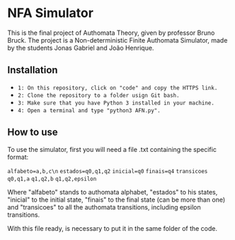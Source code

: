 # NFA Simulator
This is the final project of Authomata Theory, given by professor Bruno Bruck. The project is a Non-deterministic Finite Authomata Simulator, made by the students Jonas Gabriel and João Henrique.

## Installation
- `1: On this repository, click on "code" and copy the HTTPS link.`
- `2: Clone the repository to a folder usign Git bash.`
- `3: Make sure that you have Python 3 installed in your machine.`
- `4: Open a terminal and type "python3 AFN.py".`

## How to use
To use the simulator, first you will need a file .txt containing the specific format:

  `alfabeto=a,b,c\n`
  `estados=q0,q1,q2`
  `inicial=q0`
  `finais=q4`
  `transicoes`
  `q0,q1,a`
  `q1,q2,b`
  `q1,q2,epsilon`
   
Where "alfabeto" stands to authomata alphabet, "estados" to his states, "inicial" to the initial state, "finais" to the final state (can be more than one) and "transicoes" to all the authomata transitions, including epsilon transitions.

With this file ready, is necessary to put it in the same folder of the code.
